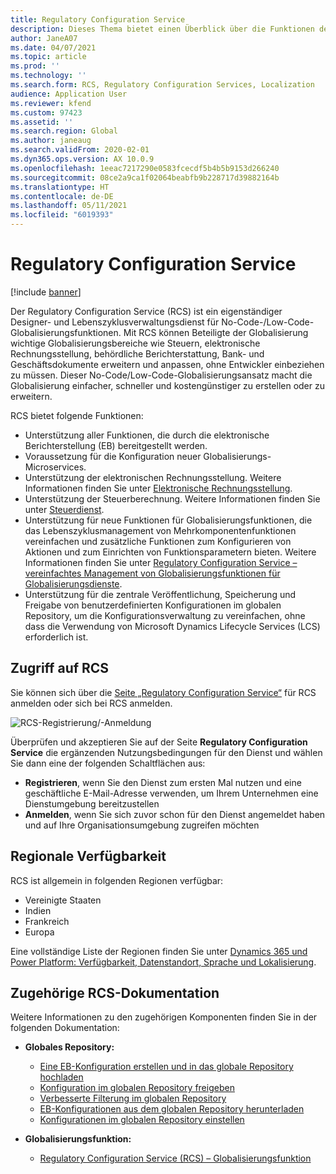 ```yaml
---
title: Regulatory Configuration Service
description: Dieses Thema bietet einen Überblick über die Funktionen des Regulatory Configuration Service (RCS) und erläutert den Zugriff auf den Dienst.
author: JaneA07
ms.date: 04/07/2021
ms.topic: article
ms.prod: ''
ms.technology: ''
ms.search.form: RCS, Regulatory Configuration Services, Localization
audience: Application User
ms.reviewer: kfend
ms.custom: 97423
ms.assetid: ''
ms.search.region: Global
ms.author: janeaug
ms.search.validFrom: 2020-02-01
ms.dyn365.ops.version: AX 10.0.9
ms.openlocfilehash: 1eeac7217290e0583fcecdf5b4b5b9153d266240
ms.sourcegitcommit: 08ce2a9ca1f02064beabfb9b228717d39882164b
ms.translationtype: HT
ms.contentlocale: de-DE
ms.lasthandoff: 05/11/2021
ms.locfileid: "6019393"
---
```

# <a name="regulatory-configuration-service"></a>Regulatory Configuration Service

[!include [banner](../includes/banner.md)]

Der Regulatory Configuration Service (RCS) ist ein eigenständiger Designer- und Lebenszyklusverwaltungsdienst für No-Code-/Low-Code-Globalisierungsfunktionen. Mit RCS können Beteiligte der Globalisierung wichtige Globalisierungsbereiche wie Steuern, elektronische Rechnungsstellung, behördliche Berichterstattung, Bank- und Geschäftsdokumente erweitern und anpassen, ohne Entwickler einbeziehen zu müssen. Dieser No-Code/Low-Code-Globalisierungsansatz macht die Globalisierung einfacher, schneller und kostengünstiger zu erstellen oder zu erweitern.

RCS bietet folgende Funktionen:

- Unterstützung aller Funktionen, die durch die elektronische Berichterstellung (EB) bereitgestellt werden.
- Voraussetzung für die Konfiguration neuer Globalisierungs-Microservices.
- Unterstützung der elektronischen Rechnungsstellung. Weitere Informationen finden Sie unter [Elektronische Rechnungsstellung](/dynamics365-release-plan/2021wave1/finance-operations/dynamics365-finance/electronic-invoicing-add-on-dynamics-365-ga).
- Unterstützung der Steuerberechnung. Weitere Informationen finden Sie unter [Steuerdienst](/dynamics365-release-plan/2021wave1/finance-operations/dynamics365-finance/tax-service-preview).
- Unterstützung für neue Funktionen für Globalisierungsfunktionen, die das Lebenszyklusmanagement von Mehrkomponentenfunktionen vereinfachen und zusätzliche Funktionen zum Konfigurieren von Aktionen und zum Einrichten von Funktionsparametern bieten. Weitere Informationen finden Sie unter [Regulatory Configuration Service – vereinfachtes Management von Globalisierungsfunktionen für Globalisierungsdienste](/dynamics365-release-plan/2021wave1/finance-operations/dynamics365-finance/regulatory-configuration-service-simplified-globalization-feature-management-globalization-services).
- Unterstützung für die zentrale Veröffentlichung, Speicherung und Freigabe von benutzerdefinierten Konfigurationen im globalen Repository, um die Konfigurationsverwaltung zu vereinfachen, ohne dass die Verwendung von Microsoft Dynamics Lifecycle Services (LCS) erforderlich ist.

## <a name="access-rcs"></a>Zugriff auf RCS

Sie können sich über die [Seite „Regulatory Configuration Service“](https://marketing.configure.global.dynamics.com/) für RCS anmelden oder sich bei RCS anmelden.

![RCS-Registrierung/-Anmeldung](media/202103_RCS%20Marketing%20page_updated_1.jpg)

Überprüfen und akzeptieren Sie auf der Seite **Regulatory Configuration Service** die ergänzenden Nutzungsbedingungen für den Dienst und wählen Sie dann eine der folgenden Schaltflächen aus:

- **Registrieren**, wenn Sie den Dienst zum ersten Mal nutzen und eine geschäftliche E-Mail-Adresse verwenden, um Ihrem Unternehmen eine Dienstumgebung bereitzustellen
- **Anmelden**, wenn Sie sich zuvor schon für den Dienst angemeldet haben und auf Ihre Organisationsumgebung zugreifen möchten

## <a name="regional-availability"></a>Regionale Verfügbarkeit

RCS ist allgemein in folgenden Regionen verfügbar:

- Vereinigte Staaten
- Indien
- Frankreich
- Europa

Eine vollständige Liste der Regionen finden Sie unter [Dynamics 365 und Power Platform: Verfügbarkeit, Datenstandort, Sprache und Lokalisierung](https://aka.ms/dynamics_365_international_availability_deck).

## <a name="related-rcs-documentation"></a>Zugehörige RCS-Dokumentation

Weitere Informationen zu den zugehörigen Komponenten finden Sie in der folgenden Dokumentation:

- **Globales Repository:**

    - [Eine EB-Konfiguration erstellen und in das globale Repository hochladen](rcs-global-repo-upload.md)
    - [Konfiguration im globalen Repository freigeben](rcs-global-repo-share-configuration.md)
    - [Verbesserte Filterung im globalen Repository](enhanced-filtering-global-repo.md)
    - [EB-Konfigurationen aus dem globalen Repository herunterladen](../../fin-ops-core/dev-itpro/analytics/er-download-configurations-global-repo.md)
    - [Konfigurationen im globalen Repository einstellen](discontinuing-configurations-rcs-global-repo.md)

- **Globalisierungsfunktion:**

    - [Regulatory Configuration Service (RCS) – Globalisierungsfunktion](/dynamics365-release-plan/2021wave1/finance-operations/dynamics365-finance/regulatory-configuration-service-simplified-globalization-feature-management-globalization-services)